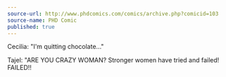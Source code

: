 ```yaml
---
source-url: http://www.phdcomics.com/comics/archive.php?comicid=103
source-name: PHD Comic
published: true
---
```


<p>Cecilia: "I'm quitting chocolate..."</p>

<p>Tajel: "ARE YOU CRAZY WOMAN? Stronger women have tried and failed! FAILED!!</p>


